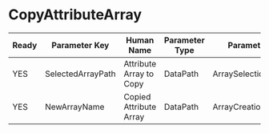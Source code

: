 # CopyAttributeArray #

| Ready | Parameter Key | Human Name | Parameter Type | Parameter Class |
|-------|---------------|------------|-----------------|----------------|
| YES | SelectedArrayPath | Attribute Array to Copy | DataPath | ArraySelectionParameter |
| YES | NewArrayName | Copied Attribute Array | DataPath | ArrayCreationParameter |
